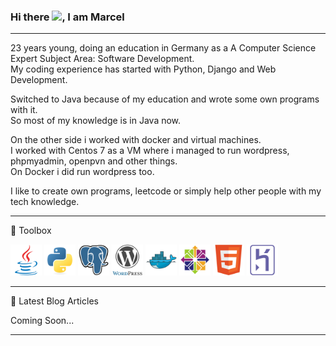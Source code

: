 ### Hi there <img src="https://raw.githubusercontent.com/MartinHeinz/MartinHeinz/master/wave.gif" width = "30px">, I am Marcel
---

23 years young, doing an education in Germany as a A Computer Science Expert Subject Area: Software Development.<br/>
My coding experience has started with Python, Django and Web Development.

Switched to Java because of my education and wrote some own programs with it. <br/>
So most of my knowledge is in Java now.

On the other side i worked with docker and virtual machines. <br/>
I worked with Centos 7 as a VM where i managed to run wordpress, phpmyadmin, openpvn and other things. <br/>
On Docker i did run wordpress too.


I like to create own programs, leetcode or simply help other people with my tech knowledge.

---
🧰 Toolbox
<p>
<img src="https://github.com/devicons/devicon/blob/master/icons/java/java-original.svg" alt = "Java Logo" width="50" height ="50"/>
<img src="https://github.com/devicons/devicon/blob/master/icons/python/python-original.svg"alt = "Python Logo" width="50" height ="50"/>
<img src="https://github.com/devicons/devicon/blob/master/icons/postgresql/postgresql-original.svg" alt = "Postgresql Logo"width="50" height ="50"/>
<img src="https://github.com/devicons/devicon/blob/master/icons/wordpress/wordpress-original.svg"alt = "Wordpress Logo" width="50" height ="50"/>
<img src="https://github.com/devicons/devicon/blob/master/icons/docker/docker-original.svg"alt = "Docker Logo" width="50" height ="50"/>
<img src="https://github.com/devicons/devicon/blob/master/icons/centos/centos-original.svg" alt = "Centos Logo"width="50" height ="50"/>
<img src="https://github.com/devicons/devicon/blob/master/icons/html5/html5-original.svg" alt = "HTML5 Logo"width="50" height ="50"/>
<img src="https://github.com/devicons/devicon/blob/master/icons/heroku/heroku-original.svg" alt = "Heroku Logo"width="50" height ="50"/>

 </p>
 
---

📘 Latest Blog Articles

Coming Soon...

---
<!--
**Syoxz/Syoxz** is a ✨ _special_ ✨ repository because its `README.md` (this file) appears on your GitHub profile.

Here are some ideas to get you started:

- 🔭 I’m currently working on ...
- 🌱 I’m currently learning ...
- 👯 I’m looking to collaborate on ...
- 🤔 I’m looking for help with ...
- 💬 Ask me about ...
- 📫 How to reach me: ...
- 😄 Pronouns: ...
- ⚡ Fun fact: ...
-->
